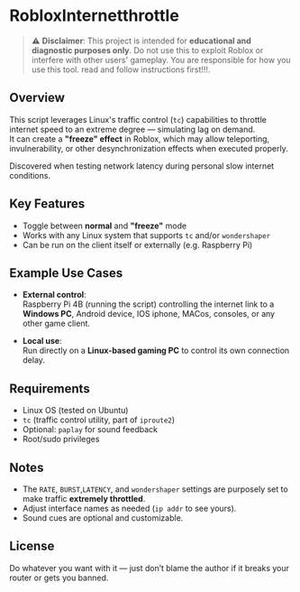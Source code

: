 # RobloxInternetthrottle

> ⚠️ **Disclaimer**: This project is intended for **educational and diagnostic purposes only**. Do not use this to exploit Roblox or interfere with other users' gameplay. You are responsible for how you use this tool. read and follow instructions first!!!.

## Overview

This script leverages Linux's traffic control (`tc`) capabilities to throttle internet speed to an extreme degree — simulating lag on demand.  
It can create a **"freeze" effect** in Roblox, which may allow teleporting, invulnerability, or other desynchronization effects when executed properly.

Discovered when testing network latency during personal slow internet conditions.

## Key Features

- Toggle between **normal** and **"freeze"** mode
- Works with any Linux system that supports `tc` and/or `wondershaper`
- Can be run on the client itself or externally (e.g. Raspberry Pi)

## Example Use Cases

- **External control**:  
  Raspberry Pi 4B (running the script) controlling the internet link to a **Windows PC**, Android device, IOS iphone, MACos, consoles, or any other game client.

- **Local use**:  
  Run directly on a **Linux-based gaming PC** to control its own connection delay.

## Requirements

- Linux OS (tested on Ubuntu)
- `tc` (traffic control utility, part of `iproute2`)
- Optional: `paplay` for sound feedback
- Root/sudo privileges

## Notes

- The `RATE`, `BURST`,`LATENCY`, and `wondershaper` settings are purposely set to make traffic **extremely throttled**.
- Adjust interface names as needed (`ip addr` to see yours).
- Sound cues are optional and customizable.

## License

Do whatever you want with it — just don’t blame the author if it breaks your router or gets you banned.
